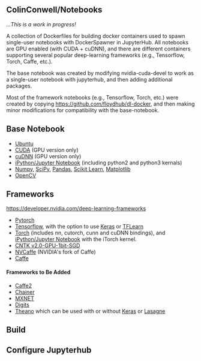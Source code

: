 ## ColinConwell/Notebooks

*...This is a work in progress!*

A collection of Dockerfiles for building docker containers used to
spawn single-user notebooks with DockerSpawner in JupyterHub. All notebooks are GPU enabled (with CUDA + cuDNN), and there are different containers supporting several popular deep-learning frameworks (e.g., Tensorflow, Torch, Caffe, etc.).

The base notebook was created by modifying nvidia-cuda-devel to work as a single-user notebook with jupyterhub, and then adding additional packages.

Most of the framework notebooks (e.g., Tensorflow, Torch, etc.) were created by copying  https://github.com/floydhub/dl-docker, and then making minor modifications for compatibility with the base-notebook.

## Base Notebook
* [Ubuntu](https://www.ubuntu.com/)
* [CUDA](https://developer.nvidia.com/cuda-toolkit) (GPU version only)
* [cuDNN](https://developer.nvidia.com/cudnn) (GPU version only)
* [iPython/Jupyter Notebook](http://jupyter.org/) (including python2 and python3 kernals)
* [Numpy](http://www.numpy.org/), [SciPy](https://www.scipy.org/), [Pandas](http://pandas.pydata.org/), [Scikit Learn](http://scikit-learn.org/), [Matplotlib](http://matplotlib.org/)
* [OpenCV](http://opencv.org/)

## Frameworks
https://developer.nvidia.com/deep-learning-frameworks
* [Pytorch](http://pytorch.org/)
* [Tensorflow](https://www.tensorflow.org/), with the option to use [Keras](http://keras.io/) or [TFLearn](http://tflearn.org/)
* [Torch](http://torch.ch/) (includes nn, cutorch, cunn and cuDNN bindings), and [iPython/Jupyter Notebook](http://jupyter.org/) with the iTorch kernel.
* [CNTK v2.0-GPU-1bit-SGD](https://www.microsoft.com/en-us/cognitive-toolkit/)
* [NVCaffe](https://github.com/NVIDIA/caffe.git) (NVIDIA's fork of Caffe)
* [Caffe](http://caffe.berkeleyvision.org/)

#### Frameworks to Be Added
* [Caffe2](https://caffe2.ai/)
* [Chainer](https://chainer.org/)
* [MXNET](http://mxnet.io/)
* [Digits](https://developer.nvidia.com/digits)
* [Theano](http://deeplearning.net/software/theano/) which can be used with or without [Keras](http://keras.io/) or [Lasagne](http://lasagne.readthedocs.io/en/latest/)

## Build

## Configure Jupyterhub
